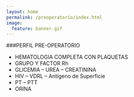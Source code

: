 ```yaml
---
layout: home
permalink: /preoperatorio/index.html
image:
  feature: banner.gif
---
```


###PERFIL PRE-OPERATORIO
* HEMATOLOGIA COMPLETA CON PLAQUETAS
* GRUPO Y FACTOR Rh
* GLICEMIA – UREA – CREATININA
* HIV – VDRL – Antígeno de Superficie
* PT – PTT
* ORINA 



